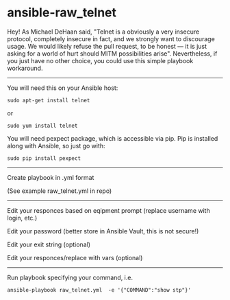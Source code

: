# ansible-raw_telnet

Hey! As Michael DeHaan said, "Telnet is a obviously a very insecure protocol, completely insecure in fact, and we strongly want to discourage usage. We would likely refuse the pull request, to be honest — it is just asking for a world of hurt should MITM possibilities arise". Nevertheless, if you just have no other choice, you could use this simple playbook workaround.

------------
You will need this on your Ansible host:

``sudo apt-get install telnet``

or

``sudo yum install telnet``

You will need pexpect package, which is accessible via pip. Pip is installed along with Ansible, so just go with:

``sudo pip install pexpect``

------------

Create playbook in .yml format

(See example raw_telnet.yml in repo)

------------

Edit your responces based on eqipment prompt (replace username with login, etc.)

Edit your password (better store in Ansible Vault, this is not secure!)

Edit your exit string (optional)

Edit your responces/replace with vars (optional)

------------

Run playbook specifying your command, i.e.

``ansible-playbook raw_telnet.yml  -e '{"COMMAND":"show stp"}'``
